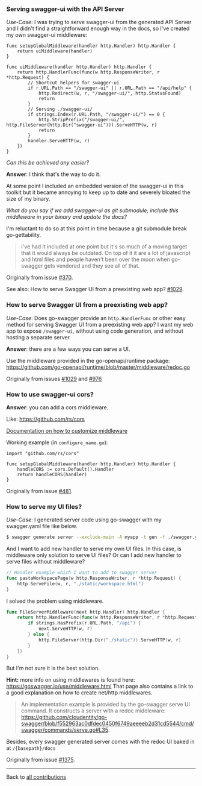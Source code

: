 <!-- Questions about the serve UI use-case -->
### Serving swagger-ui with the API Server
_Use-Case_: I was trying to serve swagger-ui from the generated API Server and
I didn't find a straightforward enough way in the docs,
so I've created my own swagger-ui middleware:

```golang
func setupGlobalMiddleware(handler http.Handler) http.Handler {
    return uiMiddleware(handler)
}

func uiMiddleware(handler http.Handler) http.Handler {
    return http.HandlerFunc(func(w http.ResponseWriter, r *http.Request) {
        // Shortcut helpers for swagger-ui
        if r.URL.Path == "/swagger-ui" || r.URL.Path == "/api/help" {
            http.Redirect(w, r, "/swagger-ui/", http.StatusFound)
            return
        }
        // Serving ./swagger-ui/
        if strings.Index(r.URL.Path, "/swagger-ui/") == 0 {
            http.StripPrefix("/swagger-ui/", http.FileServer(http.Dir("swagger-ui"))).ServeHTTP(w, r)
            return
        }
        handler.ServeHTTP(w, r)
    })
}
```

*Can this be achieved any easier?*

**Answer**: I think that's the way to do it.

At some point I included an embedded version of the swagger-ui in this toolkit but it became annoying to keep up to date
and severely bloated the size of my binary.

*What do you say if we add swagger-ui as git submodule, include this middleware in your binary and update the docs?*

I'm reluctant to do so at this point in time because a git submodule break go-gettability.

>I've had it included at one point but it's so much of a moving target that it would always be outdated.
>On top of it it are a lot of javascript and html files and people haven't been over the moon when go-swagger gets
>vendored and they see all of that.

Originally from issue [#370](https://github.com/cloudentity/go-swagger/issues/370).

See also: How to serve Swagger UI from a preexisting web app? [#1029](https://github.com/cloudentity/go-swagger/issues/1029).

### How to serve Swagger UI from a preexisting web app?
_Use-Case_: Does go-swagger provide an `http.HandlerFunc` or other easy method for serving Swagger UI from a preexisting web app? 
I want my web app to expose `/swagger-ui`, without using code generation, and without hosting a separate server.

**Answer**: there are a few ways you can serve a UI.

Use the middleware provided in the go-openapi/runtime package: https://github.com/go-openapi/runtime/blob/master/middleware/redoc.go

Originally from issues [#1029](https://github.com/cloudentity/go-swagger/issues/1029) and [#976](https://github.com/cloudentity/go-swagger/issues/976)

### How to use swagger-ui cors?

**Answer**: you can add a cors middleware.

Like: https://github.com/rs/cors

[Documentation on how to customize middleware](use/middleware.md)

Working example (in `configure_name.go`):

```golang
import "github.com/rs/cors"

func setupGlobalMiddleware(handler http.Handler) http.Handler {
    handleCORS := cors.Default().Handler
    return handleCORS(handler)
}
```

Originally from issue [#481](https://github.com/cloudentity/go-swagger/issues/481).

### How to serve my UI files?
_Use-Case_: I generated server code using go-swagger with my swagger.yaml file like below.
```bash
$ swagger generate server --exclude-main -A myapp -t gen -f ./swagger.yaml
```
And I want to add new handler to serve my own UI files. 
In this case, is middleware only solution to serve UI files? Or can I add new handler to serve files without middleware?
```go
// Handler example which I want to add to swagger server
func pastaWorkspacePage(w http.ResponseWriter, r *http.Request) {
	http.ServeFile(w, r, "./static/workspace.html")
}
```

I solved the problem using middleware.
```go
func FileServerMiddleware(next http.Handler) http.Handler {
	return http.HandlerFunc(func(w http.ResponseWriter, r *http.Request) {
		if strings.HasPrefix(r.URL.Path, "/api") {
			next.ServeHTTP(w, r)
		} else {
			http.FileServer(http.Dir("./static")).ServeHTTP(w, r)
		}
	})
}
```
But I'm not sure it is the best solution.

**Hint:** more info on using middlewares is found here: https://goswagger.io/use/middleware.html
That page also contains a link to a good explanation on how to create net/http middlewares.

> An implementation example is provided by the go-swagger serve UI command. It constructs a server with a redoc middleware:
> https://github.com/cloudentity/go-swagger/blob/f552963ac0dfdec0450f6749aeeeeb2d31cd5544/cmd/swagger/commands/serve.go#L35.

Besides, every swagger generated server comes with the redoc UI baked in at `/{basepath}/docs`

Originally from issue [#1375](https://github.com/cloudentity/go-swagger/issues/1375).

-------------------

Back to [all contributions](README.md#all-contributed-questions)
